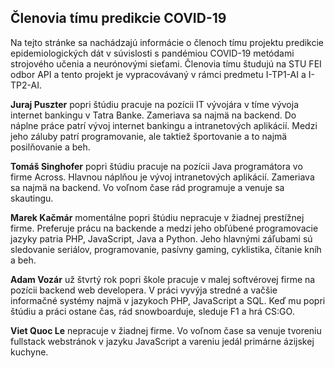 ## Členovia tímu predikcie COVID-19

Na tejto stránke sa nachádzajú informácie o členoch tímu projektu predikcie epidemiologických dát v súvislosti s pandémiou COVID-19 metódami strojového učenia a neurónovými sieťami. Členovia tímu študujú na STU FEI odbor API a tento projekt je vypracovávaný v rámci predmetu I-TP1-AI a I-TP2-AI.

**Juraj Puszter** popri štúdiu pracuje na pozícii IT vývojára v tíme vývoja internet bankingu v Tatra Banke. Zameriava sa najmä na backend. Do náplne práce patrí vývoj internet bankingu a intranetových aplikácií. Medzi jeho záluby patrí programovanie, ale taktiež športovanie a to najmä posilňovanie a beh.

**Tomáš Singhofer** popri štúdiu pracuje na pozícii Java programátora vo firme Across. Hlavnou náplňou je vývoj intranetových aplikácií. Zameriava sa najmä na backend. Vo voľnom čase rád programuje a venuje sa skautingu.

**Marek Kačmár** momentálne popri štúdiu nepracuje v žiadnej prestížnej firme. Preferuje prácu na backende a medzi jeho obľúbené programovacie jazyky patria PHP, JavaScript, Java a Python. Jeho hlavnými záľubami sú sledovanie seriálov, programovanie, pasívny gaming, cyklistika, čítanie kníh a beh.

**Adam Vozár** už štvrtý rok popri škole pracuje v malej softvérovej firme na pozícii backend web developera. V práci vyvýja stredné a vačšie informačné systémy najmä v jazykoch PHP, JavaScript a SQL. Keď mu popri štúdiu a práci ostane čas, rád snowboarduje, sleduje F1 a hrá CS:GO.

**Viet Quoc Le** nepracuje v žiadnej firme. Vo voľnom čase sa venuje tvoreniu fullstack webstránok v jazyku JavaScript a vareniu jedál primárne ázijskej kuchyne. 

